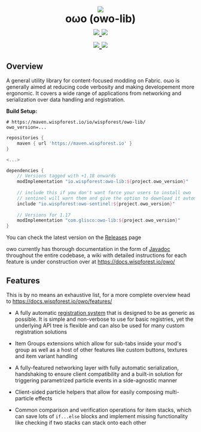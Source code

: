 <h1 align="center">
    <img src="https://i.imgur.com/VXjFso4.png">
    <br>
    oωo (owo-lib)
    <br>
    <a href="https://www.curseforge.com/minecraft/mc-mods/owo-lib">
        <img src="https://img.shields.io/badge/-CurseForge-gray?style=for-the-badge&logo=curseforge&labelColor=orange">
    </a>
    <a href="https://modrinth.com/mod/owo-lib">
        <img src="https://img.shields.io/badge/-modrinth-gray?style=for-the-badge&labelColor=green&labelWidth=15&logo=appveyor&logoColor=white">
    </a>
    <br>
    <a href="https://github.com/glisco03/owo-lib/releases">
        <img src="https://img.shields.io/github/v/release/glisco03/owo-lib?logo=github&style=for-the-badge">
    </a>
    <a href="https://discord.gg/xrwHKktV2d">
        <img src="https://img.shields.io/discord/825828008644313089?label=wisp%20forest&logo=discord&logoColor=white&style=for-the-badge">
    </a>
</h1>
    
## Overview

A general utility library for content-focused modding on Fabric. oωo is generally aimed at reducing code verbosity and making developement more ergonomic. It covers a wide range of applications from networking and serialization over data handling and registration. 

**Build Setup:**
```properties
# https://maven.wispforest.io/io/wispforest/owo-lib/
owo_version=...
```

```groovy
repositories {
    maven { url 'https://maven.wispforest.io' }
}

<...>

dependencies {
    // Versions tagged with +1.18 onwards
    modImplementation "io.wispforest:owo-lib:${project.owo_version}"
    
    // include this if you don't want force your users to install owo
    // sentinel will warn them and give the option to download it automatically
    include "io.wispforest:owo-sentinel:${project.owo_version}"
    
    // Versions for 1.17
    modImplementation "com.glisco:owo-lib:${project.owo_version}"
}
```
You can check the latest version on the [Releases](https://github.com/glisco03/owo-lib/releases) page

owo currently has thorough documentation in the form of [Javadoc](https://docs.wispforest.io/javadoc/owo/) throughout the entire codebase, a wiki with detailed instructions for each feature is under construction over at https://docs.wispforest.io/owo/
 
## Features

This is by no means an exhaustive list, for a more complete overview head to https://docs.wispforest.io/owo/features/

- A fully automatic [registration system](https://docs.wispforest.io/owo/registration/) that is designed to be as generic as possible. It is simple and non-verbose to use for basic registries, yet the underlying API tree is flexible and can also be used for many custom registration solutions

- Item Groups extensions which allow for sub-tabs inside your mod's group as well as a host of other features like custom buttons, textures and item variant handling

- A fully-featured networking layer with fully automatic serialization, handshaking to ensure client compatibility and a built-in solution for triggering parametrized particle events in a side-agnostic manner

- Client-sided particle helpers that allow for easily composing multi-particle effects 

- Common comparison and verification operations for item stacks, which can save lots of `if...else` blocks and implement missing functionality like checking if two stacks can stack onto each other 
